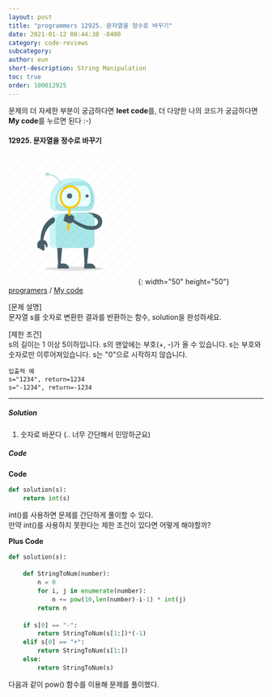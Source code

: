 ```yaml
---
layout: post
title: "programmers 12925. 문자열을 정수로 바꾸기"
date: 2021-01-12 08:44:38 -0400
category: code-reviews
subcategory: 
author: eun
short-description: String Manipulation
toc: true
order: 100012925
---
```


문제의 더 자세한 부분이 궁금하다면 **leet code**를, 더 다양한 나의 코드가 궁금하다면 **My code**를 누르면 된다 :-)

#### 12925. 문자열을 정수로 바꾸기
![Image Alt 텍스트](/assets/link.png){: width="50" height="50"} <a href="https://programmers.co.kr/learn/courses/30/lessons/12925">programers</a>  /  <a href="">  My code</a>

[문제 설명]     
문자열 s를 숫자로 변환한 결과를 반환하는 함수, solution을 완성하세요.

[제한 조건]     
s의 길이는 1 이상 5이하입니다.
s의 맨앞에는 부호(+, -)가 올 수 있습니다.
s는 부호와 숫자로만 이루어져있습니다.
s는 "0"으로 시작하지 않습니다.

``` 
입출력 예
s="1234", return=1234
s="-1234", return=-1234
```
---
##### Solution
1. 숫자로 바꾼다 (.. 너무 간단해서 민망하군요)

##### Code
**Code**
```python
def solution(s):
    return int(s)
```
int()를 사용하면 문제를 간단하게 풀이할 수 있다.      
만약 int()를 사용하지 못한다는 제한 조건이 있다면 어떻게 해야할까?

**Plus Code**
```python
def solution(s):
            
    def StringToNum(number):
        n = 0
        for i, j in enumerate(number):
            n += pow(10,len(number)-i-1) * int(j)
        return n

    if s[0] == "-":
        return StringToNum(s[1:])*(-1)
    elif s[0] == "+":
        return StringToNum(s[1:])
    else:
        return StringToNum(s)
```

다음과 같이 pow() 함수를 이용해 문제를 풀이했다.



